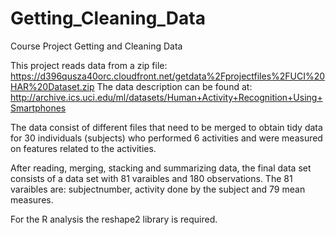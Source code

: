 # Getting_Cleaning_Data
Course Project Getting and Cleaning Data

This project reads data from a zip file: https://d396qusza40orc.cloudfront.net/getdata%2Fprojectfiles%2FUCI%20HAR%20Dataset.zip
The data description can be found at: http://archive.ics.uci.edu/ml/datasets/Human+Activity+Recognition+Using+Smartphones

The data consist of different files that need to be merged to obtain tidy data for 30 individuals (subjects) who performed 6 activities and were measured on features related to the activities. 

After reading, merging, stacking and summarizing data, the final data set consists of a data set with 81 varaibles and 180 observations. The 81 varaibles are: subjectnumber, activity done by the subject and 79 mean measures. 

For the R analysis the reshape2 library is required. 
